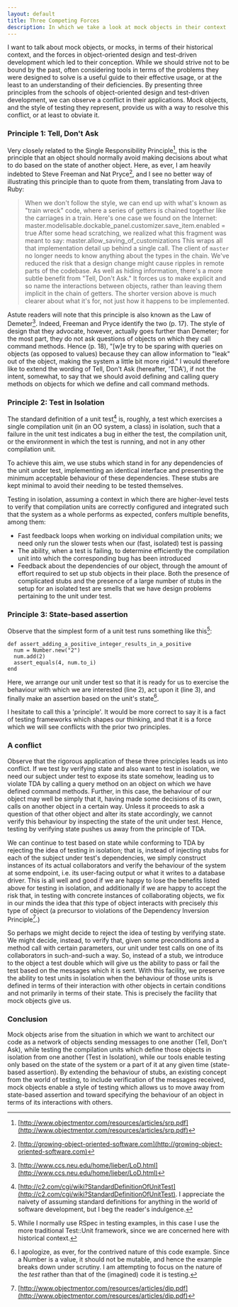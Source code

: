 ```yaml
---
layout: default
title: Three Competing Forces
description: In which we take a look at mock objects in their context
---
```

I want to talk about mock objects, or mocks, in terms of their historical context, and the forces in object-oriented design and test-driven development which led to their conception. While we should strive not to be bound by the past, often considering tools in terms of the problems they were designed to solve is a useful guide to their effective usage, or at the least to an understanding of their deficiencies. By presenting three principles from the schools of object-oriented design and test-driven development, we can observe a conflict in their applications. Mock objects, and the style of testing they represent, provide us with a way to resolve this conflict, or at least to obviate it.

### Principle 1: Tell, Don't Ask

Very closely related to the Single Responsibility Principle[^1], this is the principle that an object should normally avoid making decisions about what to do based on the state of another object. Here, as ever, I am heavily indebted to Steve Freeman and Nat Pryce[^2], and I see no better way of illustrating this principle than to quote from them, translating from Java to Ruby:

> When we don't follow the style, we can end up with what's known as "train wreck" code, where a series of getters is chained together like the carriages in a train. Here's one case we found on the Internet:
    master.modelisable.dockable_panel.customizer.save_item.enabled = true
> After some head scratching, we realized what this fragment was meant to say:
    master.allow_saving_of_customizations
> This wraps all that implementation detail up behind a single call. The client of `master` no longer needs to know anything about the types in the chain. We've reduced the risk that a design change might cause ripples in remote parts of the codebase.
> As well as hiding information, there's a more subtle benefit from "Tell, Don't Ask." It forces us to make explicit and so name the interactions between objects, rather than leaving them implicit in the chain of getters. The shorter version above is much clearer about what it's for, not just how it happens to be implemented.

Astute readers will note that this principle is also known as the Law of Demeter[^3]. Indeed, Freeman and Pryce identify the two (p. 17). The style of design that they advocate, however, actually goes further than Demeter; for the most part, they do not ask questions of objects on which they call command methods. Hence (p. 18), "[w]e try to be sparing with queries on objects (as opposed to values) because they can allow information to "leak" out of the object, making the system a little bit more rigid." I would therefore like to extend the wording of Tell, Don't Ask (hereafter, 'TDA'), if not the intent, somewhat, to say that we should avoid defining and calling query methods on objects for which we define and call command methods.

### Principle 2: Test in Isolation

The standard definition of a unit test[^4] is, roughly, a test which exercises a single compilation unit (in an OO system, a class) in isolation, such that a failure in the unit test indicates a bug in either the test, the compilation unit, or the environment in which the test is running, and not in any other compilation unit.

To achieve this aim, we use stubs which stand in for any dependencies of the unit under test, implementing an identical interface and presenting the minimum acceptable behaviour of these dependencies. These stubs are kept minimal to avoid their needing to be tested themselves.

Testing in isolation, assuming a context in which there are higher-level tests to verify that compilation units are correctly configured and integrated such that the system as a whole performs as expected, confers multiple benefits, among them:

* Fast feedback loops when working on individual compilation units; we need only run the slower tests when our (fast, isolated) test is passing
* The ability, when a test is failing, to determine efficiently the compilation unit into which the corresponding bug has been introduced
* Feedback about the dependencies of our object, through the amount of effort required to set up stub objects in their place. Both the presence of complicated stubs and the presence of a large number of stubs in the setup for an isolated test are smells that we have design problems pertaining to the unit under test.

### Principle 3: State-based assertion

Observe that the simplest form of a unit test runs something like this[^5]:

    def assert_adding_a_positive_integer_results_in_a_positive
      num = Number.new("2")
      num.add(2)
      assert_equals(4, num.to_i)
    end

Here, we arrange our unit under test so that it is ready for us to exercise the behaviour with which we are interested (line 2), act upon it (line 3), and finally make an assertion based on the unit's state[^6].

I hesitate to call this a 'principle'. It would be more correct to say it is a fact of testing frameworks which shapes our thinking, and that it is a force which we will see conflicts with the prior two principles.

### A conflict

Observe that the rigorous application of these three principles leads us into conflict. If we test by verifying state and also want to test in isolation, we need our subject under test to expose its state somehow, leading us to violate TDA by calling a query method on an object on which we have defined command methods. Further, in this case, the behaviour of our object may well be simply that it, having made some decisions of its own, calls on another object in a certain way. Unless it proceeds to ask a question of that other object and alter its state accordingly, we cannot verify this behaviour by inspecting the state of the unit under test. Hence, testing by verifying state pushes us away from the principle of TDA.

We can continue to test based on state while conforming to TDA by rejecting the idea of testing in isolation; that is, instead of injecting stubs for each of the subject under test's dependencies, we simply construct instances of its actual collaborators and verify the behaviour of the system at some endpoint, i.e. its user-facing output or what it writes to a database driver. This is all well and good if we are happy to lose the benefits listed above for testing in isolation, and additionally if we are happy to accept the risk that, in testing with concrete instances of collaborating objects, we fix in our minds the idea that *this* type of object interacts with precisely *this* type of object (a precursor to violations of the Dependency Inversion Principle[^7].)

So perhaps we might decide to reject the idea of testing by verifying state. We might decide, instead, to verify that, given some preconditions and a method call with certain parameters, our unit under test calls on one of its collaborators in such-and-such a way. So, instead of a stub, we introduce to the object a test double which will give us the ability to pass or fail the test based on the messages which it is sent. With this facility, we preserve the ability to test units in isolation when the behaviour of those units is defined in terms of their interaction with other objects in certain conditions and not primarily in terms of their state. This is precisely the facility that mock objects give us.

### Conclusion

Mock objects arise from the situation in which we want to architect our code as a network of objects sending messages to one another (Tell, Don't Ask), while testing the compilation units which define those objects in isolation from one another (Test in Isolation), while our tools enable testing only based on the state of the system or a part of it at any given time (state-based assertion). By extending the behaviour of stubs, an existing concept from the world of testing, to include verification of the messages received, mock objects enable a style of testing which allows us to move away from state-based assertion and toward specifying the behaviour of an object in terms of its interactions with others.

[^1]: [http://www.objectmentor.com/resources/articles/srp.pdf](http://www.objectmentor.com/resources/articles/srp.pdf)
[^2]: [http://growing-object-oriented-software.com](http://growing-object-oriented-software.com)
[^3]: [http://www.ccs.neu.edu/home/lieber/LoD.html](http://www.ccs.neu.edu/home/lieber/LoD.html)
[^4]: [http://c2.com/cgi/wiki?StandardDefinitionOfUnitTest](http://c2.com/cgi/wiki?StandardDefinitionOfUnitTest). I appreciate the naivety of assuming standard definitions for anything in the world of software development, but I beg the reader's indulgence.
[^5]: While I normally use RSpec in testing examples, in this case I use the more traditional Test::Unit framework, since we are concerned here with historical context.
[^6]: I apologize, as ever, for the contrived nature of this code example. Since a Number is a value, it should not be mutable, and hence the example breaks down under scrutiny. I am attempting to focus on the nature of the *test* rather than that of the (imagined) code it is testing.
[^7]: [http://www.objectmentor.com/resources/articles/dip.pdf](http://www.objectmentor.com/resources/articles/dip.pdf)
